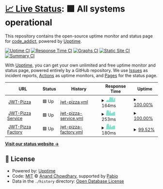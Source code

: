 # [📈 Live Status](https://pizza-status.evankchase.click/): <!--live status--> **🟩 All systems operational**

This repository contains the open-source uptime monitor and status page for [code_addict](https://https://pizza-status.evankchase.click/), powered by [Upptime](https://github.com/upptime/upptime).

[![Uptime CI](https://github.com/EthanSuperior/jwt-pizza-status/workflows/Uptime%20CI/badge.svg)](https://github.com/EthanSuperior/jwt-pizza-status/actions?query=workflow%3A%22Uptime+CI%22)
[![Response Time CI](https://github.com/EthanSuperior/jwt-pizza-status/workflows/Response%20Time%20CI/badge.svg)](https://github.com/EthanSuperior/jwt-pizza-status/actions?query=workflow%3A%22Response+Time+CI%22)
[![Graphs CI](https://github.com/EthanSuperior/jwt-pizza-status/workflows/Graphs%20CI/badge.svg)](https://github.com/EthanSuperior/jwt-pizza-status/actions?query=workflow%3A%22Graphs+CI%22)
[![Static Site CI](https://github.com/EthanSuperior/jwt-pizza-status/workflows/Static%20Site%20CI/badge.svg)](https://github.com/EthanSuperior/jwt-pizza-status/actions?query=workflow%3A%22Static+Site+CI%22)
[![Summary CI](https://github.com/EthanSuperior/jwt-pizza-status/workflows/Summary%20CI/badge.svg)](https://github.com/EthanSuperior/jwt-pizza-status/actions?query=workflow%3A%22Summary+CI%22)

With [Upptime](https://upptime.js.org), you can get your own unlimited and free uptime monitor and status page, powered entirely by a GitHub repository. We use [Issues](https://github.com/EthanSuperior/jwt-pizza-status/issues) as incident reports, [Actions](https://github.com/EthanSuperior/jwt-pizza-status/actions) as uptime monitors, and [Pages](https://pizza-status.evankchase.click/) for the status page.

<!--start: status pages-->
<!-- This summary is generated by Upptime (https://github.com/upptime/upptime) -->
<!-- Do not edit this manually, your changes will be overwritten -->
<!-- prettier-ignore -->
| URL | Status | History | Response Time | Uptime |
| --- | ------ | ------- | ------------- | ------ |
| <img alt="" src="https://icons.duckduckgo.com/ip3/pizza.evankchase.click.ico" height="13"> [JWT-Pizza](https://pizza.evankchase.click/) | 🟩 Up | [jwt-pizza.yml](https://github.com/EthanSuperior/jwt-pizza-status/commits/HEAD/history/jwt-pizza.yml) | <details><summary><img alt="Response time graph" src="./graphs/jwt-pizza/response-time-week.png" height="20"> 164ms</summary><br><a href="https://pizza-status.evankchase.click/history/jwt-pizza"><img alt="Response time 164" src="https://img.shields.io/endpoint?url=https%3A%2F%2Fraw.githubusercontent.com%2FEthanSuperior%2Fjwt-pizza-status%2FHEAD%2Fapi%2Fjwt-pizza%2Fresponse-time.json"></a><br><a href="https://pizza-status.evankchase.click/history/jwt-pizza"><img alt="24-hour response time 180" src="https://img.shields.io/endpoint?url=https%3A%2F%2Fraw.githubusercontent.com%2FEthanSuperior%2Fjwt-pizza-status%2FHEAD%2Fapi%2Fjwt-pizza%2Fresponse-time-day.json"></a><br><a href="https://pizza-status.evankchase.click/history/jwt-pizza"><img alt="7-day response time 164" src="https://img.shields.io/endpoint?url=https%3A%2F%2Fraw.githubusercontent.com%2FEthanSuperior%2Fjwt-pizza-status%2FHEAD%2Fapi%2Fjwt-pizza%2Fresponse-time-week.json"></a><br><a href="https://pizza-status.evankchase.click/history/jwt-pizza"><img alt="30-day response time 164" src="https://img.shields.io/endpoint?url=https%3A%2F%2Fraw.githubusercontent.com%2FEthanSuperior%2Fjwt-pizza-status%2FHEAD%2Fapi%2Fjwt-pizza%2Fresponse-time-month.json"></a><br><a href="https://pizza-status.evankchase.click/history/jwt-pizza"><img alt="1-year response time 164" src="https://img.shields.io/endpoint?url=https%3A%2F%2Fraw.githubusercontent.com%2FEthanSuperior%2Fjwt-pizza-status%2FHEAD%2Fapi%2Fjwt-pizza%2Fresponse-time-year.json"></a></details> | <details><summary><a href="https://pizza-status.evankchase.click/history/jwt-pizza">100.00%</a></summary><a href="https://pizza-status.evankchase.click/history/jwt-pizza"><img alt="All-time uptime 100.00%" src="https://img.shields.io/endpoint?url=https%3A%2F%2Fraw.githubusercontent.com%2FEthanSuperior%2Fjwt-pizza-status%2FHEAD%2Fapi%2Fjwt-pizza%2Fuptime.json"></a><br><a href="https://pizza-status.evankchase.click/history/jwt-pizza"><img alt="24-hour uptime 100.00%" src="https://img.shields.io/endpoint?url=https%3A%2F%2Fraw.githubusercontent.com%2FEthanSuperior%2Fjwt-pizza-status%2FHEAD%2Fapi%2Fjwt-pizza%2Fuptime-day.json"></a><br><a href="https://pizza-status.evankchase.click/history/jwt-pizza"><img alt="7-day uptime 100.00%" src="https://img.shields.io/endpoint?url=https%3A%2F%2Fraw.githubusercontent.com%2FEthanSuperior%2Fjwt-pizza-status%2FHEAD%2Fapi%2Fjwt-pizza%2Fuptime-week.json"></a><br><a href="https://pizza-status.evankchase.click/history/jwt-pizza"><img alt="30-day uptime 100.00%" src="https://img.shields.io/endpoint?url=https%3A%2F%2Fraw.githubusercontent.com%2FEthanSuperior%2Fjwt-pizza-status%2FHEAD%2Fapi%2Fjwt-pizza%2Fuptime-month.json"></a><br><a href="https://pizza-status.evankchase.click/history/jwt-pizza"><img alt="1-year uptime 100.00%" src="https://img.shields.io/endpoint?url=https%3A%2F%2Fraw.githubusercontent.com%2FEthanSuperior%2Fjwt-pizza-status%2FHEAD%2Fapi%2Fjwt-pizza%2Fuptime-year.json"></a></details>
| <img alt="" src="https://icons.duckduckgo.com/ip3/pizza-service.evankchase.click.ico" height="13"> [JWT-Pizza Service](https://pizza-service.evankchase.click/) | 🟩 Up | [jwt-pizza-service.yml](https://github.com/EthanSuperior/jwt-pizza-status/commits/HEAD/history/jwt-pizza-service.yml) | <details><summary><img alt="Response time graph" src="./graphs/jwt-pizza-service/response-time-week.png" height="20"> 253ms</summary><br><a href="https://pizza-status.evankchase.click/history/jwt-pizza-service"><img alt="Response time 253" src="https://img.shields.io/endpoint?url=https%3A%2F%2Fraw.githubusercontent.com%2FEthanSuperior%2Fjwt-pizza-status%2FHEAD%2Fapi%2Fjwt-pizza-service%2Fresponse-time.json"></a><br><a href="https://pizza-status.evankchase.click/history/jwt-pizza-service"><img alt="24-hour response time 286" src="https://img.shields.io/endpoint?url=https%3A%2F%2Fraw.githubusercontent.com%2FEthanSuperior%2Fjwt-pizza-status%2FHEAD%2Fapi%2Fjwt-pizza-service%2Fresponse-time-day.json"></a><br><a href="https://pizza-status.evankchase.click/history/jwt-pizza-service"><img alt="7-day response time 253" src="https://img.shields.io/endpoint?url=https%3A%2F%2Fraw.githubusercontent.com%2FEthanSuperior%2Fjwt-pizza-status%2FHEAD%2Fapi%2Fjwt-pizza-service%2Fresponse-time-week.json"></a><br><a href="https://pizza-status.evankchase.click/history/jwt-pizza-service"><img alt="30-day response time 253" src="https://img.shields.io/endpoint?url=https%3A%2F%2Fraw.githubusercontent.com%2FEthanSuperior%2Fjwt-pizza-status%2FHEAD%2Fapi%2Fjwt-pizza-service%2Fresponse-time-month.json"></a><br><a href="https://pizza-status.evankchase.click/history/jwt-pizza-service"><img alt="1-year response time 253" src="https://img.shields.io/endpoint?url=https%3A%2F%2Fraw.githubusercontent.com%2FEthanSuperior%2Fjwt-pizza-status%2FHEAD%2Fapi%2Fjwt-pizza-service%2Fresponse-time-year.json"></a></details> | <details><summary><a href="https://pizza-status.evankchase.click/history/jwt-pizza-service">100.00%</a></summary><a href="https://pizza-status.evankchase.click/history/jwt-pizza-service"><img alt="All-time uptime 100.00%" src="https://img.shields.io/endpoint?url=https%3A%2F%2Fraw.githubusercontent.com%2FEthanSuperior%2Fjwt-pizza-status%2FHEAD%2Fapi%2Fjwt-pizza-service%2Fuptime.json"></a><br><a href="https://pizza-status.evankchase.click/history/jwt-pizza-service"><img alt="24-hour uptime 100.00%" src="https://img.shields.io/endpoint?url=https%3A%2F%2Fraw.githubusercontent.com%2FEthanSuperior%2Fjwt-pizza-status%2FHEAD%2Fapi%2Fjwt-pizza-service%2Fuptime-day.json"></a><br><a href="https://pizza-status.evankchase.click/history/jwt-pizza-service"><img alt="7-day uptime 100.00%" src="https://img.shields.io/endpoint?url=https%3A%2F%2Fraw.githubusercontent.com%2FEthanSuperior%2Fjwt-pizza-status%2FHEAD%2Fapi%2Fjwt-pizza-service%2Fuptime-week.json"></a><br><a href="https://pizza-status.evankchase.click/history/jwt-pizza-service"><img alt="30-day uptime 100.00%" src="https://img.shields.io/endpoint?url=https%3A%2F%2Fraw.githubusercontent.com%2FEthanSuperior%2Fjwt-pizza-status%2FHEAD%2Fapi%2Fjwt-pizza-service%2Fuptime-month.json"></a><br><a href="https://pizza-status.evankchase.click/history/jwt-pizza-service"><img alt="1-year uptime 100.00%" src="https://img.shields.io/endpoint?url=https%3A%2F%2Fraw.githubusercontent.com%2FEthanSuperior%2Fjwt-pizza-status%2FHEAD%2Fapi%2Fjwt-pizza-service%2Fuptime-year.json"></a></details>
| <img alt="" src="https://icons.duckduckgo.com/ip3/pizza-factory.cs329.click.ico" height="13"> [JWT-Pizza Factory](https://pizza-factory.cs329.click/api/docs) | 🟩 Up | [jwt-pizza-factory.yml](https://github.com/EthanSuperior/jwt-pizza-status/commits/HEAD/history/jwt-pizza-factory.yml) | <details><summary><img alt="Response time graph" src="./graphs/jwt-pizza-factory/response-time-week.png" height="20"> 180ms</summary><br><a href="https://pizza-status.evankchase.click/history/jwt-pizza-factory"><img alt="Response time 180" src="https://img.shields.io/endpoint?url=https%3A%2F%2Fraw.githubusercontent.com%2FEthanSuperior%2Fjwt-pizza-status%2FHEAD%2Fapi%2Fjwt-pizza-factory%2Fresponse-time.json"></a><br><a href="https://pizza-status.evankchase.click/history/jwt-pizza-factory"><img alt="24-hour response time 115" src="https://img.shields.io/endpoint?url=https%3A%2F%2Fraw.githubusercontent.com%2FEthanSuperior%2Fjwt-pizza-status%2FHEAD%2Fapi%2Fjwt-pizza-factory%2Fresponse-time-day.json"></a><br><a href="https://pizza-status.evankchase.click/history/jwt-pizza-factory"><img alt="7-day response time 180" src="https://img.shields.io/endpoint?url=https%3A%2F%2Fraw.githubusercontent.com%2FEthanSuperior%2Fjwt-pizza-status%2FHEAD%2Fapi%2Fjwt-pizza-factory%2Fresponse-time-week.json"></a><br><a href="https://pizza-status.evankchase.click/history/jwt-pizza-factory"><img alt="30-day response time 180" src="https://img.shields.io/endpoint?url=https%3A%2F%2Fraw.githubusercontent.com%2FEthanSuperior%2Fjwt-pizza-status%2FHEAD%2Fapi%2Fjwt-pizza-factory%2Fresponse-time-month.json"></a><br><a href="https://pizza-status.evankchase.click/history/jwt-pizza-factory"><img alt="1-year response time 180" src="https://img.shields.io/endpoint?url=https%3A%2F%2Fraw.githubusercontent.com%2FEthanSuperior%2Fjwt-pizza-status%2FHEAD%2Fapi%2Fjwt-pizza-factory%2Fresponse-time-year.json"></a></details> | <details><summary><a href="https://pizza-status.evankchase.click/history/jwt-pizza-factory">99.52%</a></summary><a href="https://pizza-status.evankchase.click/history/jwt-pizza-factory"><img alt="All-time uptime 99.52%" src="https://img.shields.io/endpoint?url=https%3A%2F%2Fraw.githubusercontent.com%2FEthanSuperior%2Fjwt-pizza-status%2FHEAD%2Fapi%2Fjwt-pizza-factory%2Fuptime.json"></a><br><a href="https://pizza-status.evankchase.click/history/jwt-pizza-factory"><img alt="24-hour uptime 100.00%" src="https://img.shields.io/endpoint?url=https%3A%2F%2Fraw.githubusercontent.com%2FEthanSuperior%2Fjwt-pizza-status%2FHEAD%2Fapi%2Fjwt-pizza-factory%2Fuptime-day.json"></a><br><a href="https://pizza-status.evankchase.click/history/jwt-pizza-factory"><img alt="7-day uptime 99.52%" src="https://img.shields.io/endpoint?url=https%3A%2F%2Fraw.githubusercontent.com%2FEthanSuperior%2Fjwt-pizza-status%2FHEAD%2Fapi%2Fjwt-pizza-factory%2Fuptime-week.json"></a><br><a href="https://pizza-status.evankchase.click/history/jwt-pizza-factory"><img alt="30-day uptime 99.52%" src="https://img.shields.io/endpoint?url=https%3A%2F%2Fraw.githubusercontent.com%2FEthanSuperior%2Fjwt-pizza-status%2FHEAD%2Fapi%2Fjwt-pizza-factory%2Fuptime-month.json"></a><br><a href="https://pizza-status.evankchase.click/history/jwt-pizza-factory"><img alt="1-year uptime 99.52%" src="https://img.shields.io/endpoint?url=https%3A%2F%2Fraw.githubusercontent.com%2FEthanSuperior%2Fjwt-pizza-status%2FHEAD%2Fapi%2Fjwt-pizza-factory%2Fuptime-year.json"></a></details>

<!--end: status pages-->

[**Visit our status website →**](https://pizza-status.evankchase.click/)

## 📄 License

- Powered by: [Upptime](https://github.com/upptime/upptime)
- Code: [MIT](./LICENSE) © [Anand Chowdhary](https://anandchowdhary.com), supported by [Pabio](https://pabio.com)
- Data in the `./history` directory: [Open Database License](https://opendatacommons.org/licenses/odbl/1-0/)
